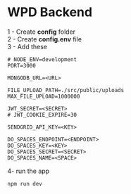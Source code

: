 # WPD Backend

1 - Create **config** folder   </br>
2 - Create **config.env** file </br>
3 - Add these
```env
# NODE_ENV=development
PORT=3000

MONGODB_URL=<URL>

FILE_UPLOAD_PATH=./src/public/uploads
MAX_FILE_UPLOAD=1000000

JWT_SECRET=<SECRET>
# JWT_COOKIE_EXPIRE=30

SENDGRID_API_KEY=<KEY>

DO_SPACES_ENDPOINT=<ENDPOINT>
DO_SPACES_KEY=<KEY>
DO_SPACES_SECRET=<SECRET>
DO_SPACES_NAME=<SPACE>

```

4- run the app
```shell
npm run dev
```
